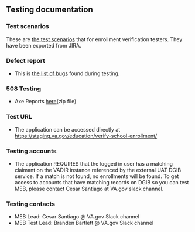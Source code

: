 ## Testing documentation

### Test scenarios
These are [the test scenarios](./Enrollment-verification-jira-test-plan.docx) that for enrollment verification testers. They have been exported from JIRA.

### Defect report
- This is [the list of bugs](./Enrollment-verification-bugs.csv) found during testing.

### 508 Testing
- Axe Reports [here](./axeDt-reports_EnrollmentVerfication.zip)(zip file)

### Test URL
- The application can be accessed directly at https://staging.va.gov/education/verify-school-enrollment/

### Testing accounts
- The application REQUIRES that the logged in user has a matching claimant on the VADIR instance referenced by the external UAT DGIB service. If a match is not found, no enrollments will be found. To get access to accounts that have matching records on DGIB so you can test MEB, please contact Cesar Santiago at VA.gov slack channel.

### Testing contacts
- MEB Lead: Cesar Santiago @ VA.gov Slack channel
- MEB Test Lead: Branden Bartlett @ VA.gov Slack channel
